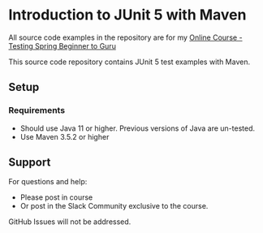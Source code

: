 # Introduction to JUnit 5 with Maven

All source code examples in the repository are for
my [Online Course - Testing Spring Beginner to Guru](https://springframework.guru)

This source code repository contains JUnit 5 test examples with Maven.

## Setup

### Requirements

* Should use Java 11 or higher. Previous versions of Java are un-tested.
* Use Maven 3.5.2 or higher

## Support

For questions and help:

* Please post in course
* Or post in the Slack Community exclusive to the course.

GitHub Issues will not be addressed.
